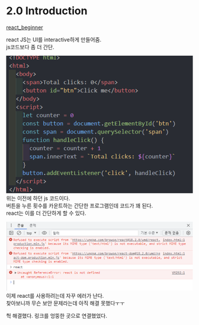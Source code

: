 # 2.0 Introduction

[react_beginner](https://github.com/llyybbb/likelion_session/tree/main/react_study/react_beginner)

react JS는 UI를 interactive하게 만들어줌.  
js코드보다 좀 더 간단.

![js code](image.png)  
위는 이전에 하던 js 코드이다.  
버튼을 누른 횟수를 카운트하는 간단한 프로그램인데 코드가 꽤 된다.  
react는 이를 더 간단하게 할 수 있다.

![react CDN 에러](image-1.png)  
이제 react를 사용하려는데 자꾸 에러가 난다.  
찾아보니까 무슨 보안 문제라는데 아직 해결 못했다ㅜㅜ

헉 해결했다.
링크를 엉뚱한 곳으로 연결했었다.
 <script
    crossorigin
    src="https://unpkg.com/browse/react@18.2.0/umd/react.production.min.js">   
   에서 "browse"를 지웠더니   
   
![image](https://github.com/llyybbb/likelion_session/assets/105144795/66365661-5f0c-4598-a715-f3be27de9777)   
         잘 동작한다.
